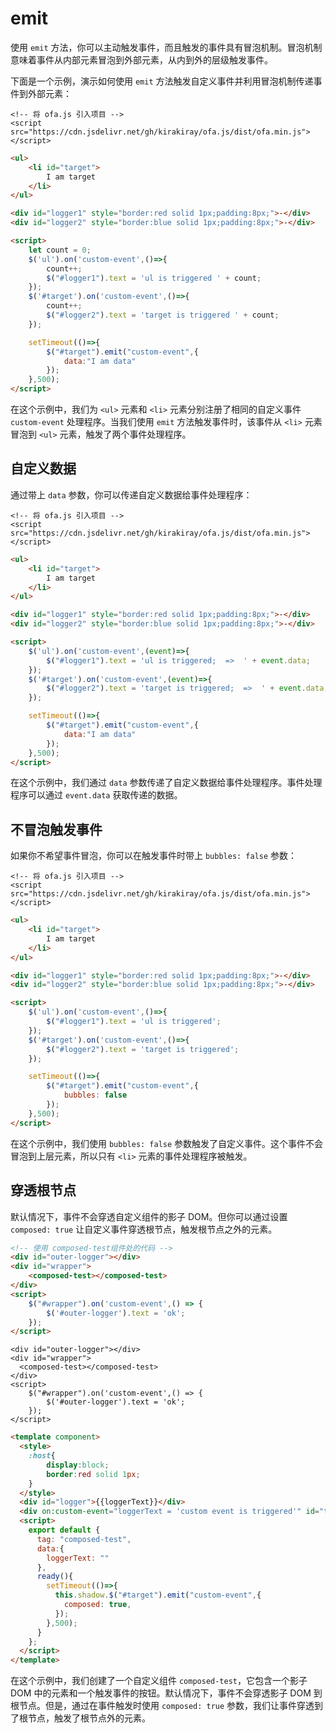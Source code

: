 # emit

使用 `emit` 方法，你可以主动触发事件，而且触发的事件具有冒泡机制。冒泡机制意味着事件从内部元素冒泡到外部元素，从内到外的层级触发事件。

下面是一个示例，演示如何使用 `emit` 方法触发自定义事件并利用冒泡机制传递事件到外部元素：

<html-viewer>

```
<!-- 将 ofa.js 引入项目 -->
<script src="https://cdn.jsdelivr.net/gh/kirakiray/ofa.js/dist/ofa.min.js"></script>
```

```html
<ul>
    <li id="target">
        I am target
    </li>
</ul>

<div id="logger1" style="border:red solid 1px;padding:8px;">-</div>
<div id="logger2" style="border:blue solid 1px;padding:8px;">-</div>

<script>
    let count = 0;
    $('ul').on('custom-event',()=>{
        count++;
        $("#logger1").text = 'ul is triggered ' + count;
    });
    $('#target').on('custom-event',()=>{
        count++;
        $("#logger2").text = 'target is triggered ' + count;
    });

    setTimeout(()=>{
        $("#target").emit("custom-event",{
            data:"I am data"
        });
    },500);
</script>
```

</html-viewer>

在这个示例中，我们为 `<ul>` 元素和 `<li>` 元素分别注册了相同的自定义事件 `custom-event` 处理程序。当我们使用 `emit` 方法触发事件时，该事件从 `<li>` 元素冒泡到 `<ul>` 元素，触发了两个事件处理程序。

## 自定义数据

通过带上 `data` 参数，你可以传递自定义数据给事件处理程序：

<html-viewer>

```
<!-- 将 ofa.js 引入项目 -->
<script src="https://cdn.jsdelivr.net/gh/kirakiray/ofa.js/dist/ofa.min.js"></script>
```

```html
<ul>
    <li id="target">
        I am target
    </li>
</ul>

<div id="logger1" style="border:red solid 1px;padding:8px;">-</div>
<div id="logger2" style="border:blue solid 1px;padding:8px;">-</div>

<script>
    $('ul').on('custom-event',(event)=>{
        $("#logger1").text = 'ul is triggered;  =>  ' + event.data;
    });
    $('#target').on('custom-event',(event)=>{
        $("#logger2").text = 'target is triggered;  =>  ' + event.data;
    });

    setTimeout(()=>{
        $("#target").emit("custom-event",{
            data:"I am data"
        });
    },500);
</script>
```

</html-viewer>

在这个示例中，我们通过 `data` 参数传递了自定义数据给事件处理程序。事件处理程序可以通过 `event.data` 获取传递的数据。

## 不冒泡触发事件

如果你不希望事件冒泡，你可以在触发事件时带上 `bubbles: false` 参数：

<html-viewer>

```
<!-- 将 ofa.js 引入项目 -->
<script src="https://cdn.jsdelivr.net/gh/kirakiray/ofa.js/dist/ofa.min.js"></script>
```

```html
<ul>
    <li id="target">
        I am target
    </li>
</ul>

<div id="logger1" style="border:red solid 1px;padding:8px;">-</div>
<div id="logger2" style="border:blue solid 1px;padding:8px;">-</div>

<script>
    $('ul').on('custom-event',()=>{
        $("#logger1").text = 'ul is triggered';
    });
    $('#target').on('custom-event',()=>{
        $("#logger2").text = 'target is triggered';
    });

    setTimeout(()=>{
        $("#target").emit("custom-event",{
            bubbles: false
        });
    },500);
</script>
```

</html-viewer>

在这个示例中，我们使用 `bubbles: false` 参数触发了自定义事件。这个事件不会冒泡到上层元素，所以只有 `<li>` 元素的事件处理程序被触发。

## 穿透根节点

默认情况下，事件不会穿透自定义组件的影子 DOM。但你可以通过设置 `composed: true` 让自定义事件穿透根节点，触发根节点之外的元素。

```html
<!-- 使用 composed-test组件处的代码 -->
<div id="outer-logger"></div>
<div id="wrapper">
    <composed-test></composed-test>
</div>
<script>
    $("#wrapper").on('custom-event',() => {
        $('#outer-logger').text = 'ok';
    });
</script>
```

<comp-viewer comp-name="composed-test">

```
<div id="outer-logger"></div>
<div id="wrapper">
  <composed-test></composed-test>
</div>
<script>
    $("#wrapper").on('custom-event',() => {
        $('#outer-logger').text = 'ok';
    });
</script>
```

```html
<template component>
  <style>
    :host{
        display:block;
        border:red solid 1px;
    }
  </style>  
  <div id="logger">{{loggerText}}</div>
  <div on:custom-event="loggerText = 'custom event is triggered'" id="target"></div>
  <script>
    export default {
      tag: "composed-test",
      data:{
        loggerText: ""
      },
      ready(){
        setTimeout(()=>{
          this.shadow.$("#target").emit("custom-event",{
            composed: true,
          });
        },500);
      }
    };
  </script>
</template>
```

</comp-viewer>

在这个示例中，我们创建了一个自定义组件 `composed-test`，它包含一个影子 DOM 中的元素和一个触发事件的按钮。默认情况下，事件不会穿透影子 DOM 到根节点。但是，通过在事件触发时使用 `composed: true` 参数，我们让事件穿透到了根节点，触发了根节点外的元素。